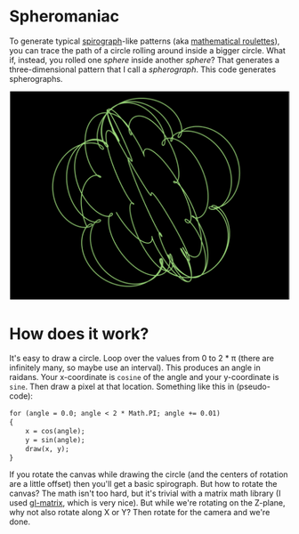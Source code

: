 ﻿# Spheromaniac

To generate typical [spirograph](https://en.wikipedia.org/wiki/Spirograph)-like patterns (aka [mathematical roulettes](https://en.wikipedia.org/wiki/Roulette_(curve))), you can trace the path of a circle rolling around inside a bigger circle. What if, instead, you rolled one *sphere* inside another *sphere*? That generates a three-dimensional pattern that I call a *spherograph*. This code generates spherographs.

![spherograph](sphero.png)

# How does it work?

It's easy to draw a circle. Loop over the values from 0 to 2 * π (there are infinitely many, so maybe use an interval). This produces an angle in raidans. Your x-coordinate is `cosine` of the angle and your y-coordinate is `sine`. Then draw a pixel at that location. Something like this in (pseudo-code):

    for (angle = 0.0; angle < 2 * Math.PI; angle += 0.01)
    {
        x = cos(angle);
        y = sin(angle);
        draw(x, y);
    }

If you rotate the canvas while drawing the circle (and the centers of rotation are a little offset) then you'll get a basic spirograph. But how to rotate the canvas? The math isn't too hard, but it's trivial with a matrix math library (I used [gl-matrix](https://glmatrix.net/), which is very nice). But while we're rotating on the Z-plane, why not also rotate along X or Y? Then rotate for the camera and we're done.
